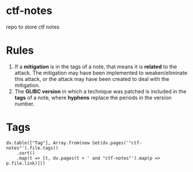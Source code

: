 # ctf-notes
repo to store ctf notes
# Rules
1. If a **mitigation** is in the tags of a note, that means it is **related** to the attack. The mitigation may have been implemented to weaken/eliminate this attack, or the attack may have been created to deal with the mitigation.
2. The **GLIBC version** in which a technique was patched is included in the **tags** of a note, where **hyphens** replace the periods in the version number.
# Tags
```dataviewjs
dv.table(["Tag"], Array.from(new Set(dv.pages('"ctf-notes"').file.tags))
	.sort()
	.map(t => [t, dv.pages(t + ' and "ctf-notes"').map(p => p.file.link)]))
```
